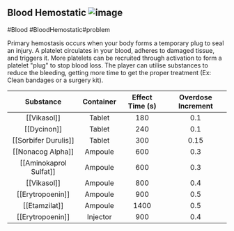 ## Blood Hemostatic ![image](https://user-images.githubusercontent.com/7808279/176254325-4c0c29c1-370e-4709-b682-7c38754d8529.png)

#Blood #BloodHemostatic#problem

Primary hemostasis occurs when your body forms a temporary plug to seal an injury. A platelet circulates in your blood, adheres to damaged tissue, and triggers it. More platelets can be recruited through activation to form a platelet "plug" to stop blood loss. The player can utilise substances to reduce the bleeding, getting more time to get the proper treatment (Ex: Clean bandages or a surgery kit).

|      Substance     | Container |Effect Time (s)| Overdose Increment |
|:------------------:|:---------:|:-------------:|:------------------:|
|       [[Vikasol]]      |   Tablet  |      180      |         0.1        |
|       [[Dycinon]]      |   Tablet  |      240      |         0.1        |
|  [[Sorbifer Durulis]]  |   Tablet  |      300      |         0.15       |
|    [[Nonacog Alpha]]   |  Ampoule  |      600      |         0.3        |
|[[Aminokaprol Sulfat]] |  Ampoule  |      600      |         0.3        |
|       [[Vikasol]]      |  Ampoule  |      800      |         0.4        |
|    [[Erytropoenin]]    |  Ampoule  |      900      |         0.5        |
|      [[Etamzilat]]     |  Ampoule  |     1400      |         0.5        |
|    [[Erytropoenin]]    |  Injector |      900      |         0.4        |

